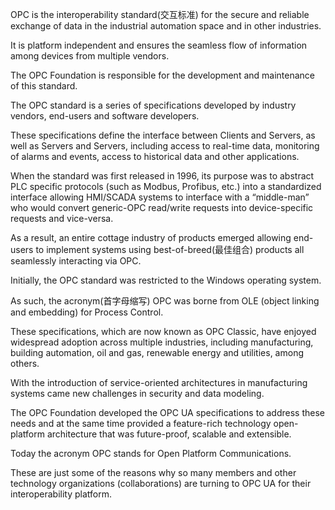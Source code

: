 OPC is the interoperability standard(交互标准) for the secure and reliable exchange of data in the industrial automation space and in other industries. 

It is platform independent and ensures the seamless flow of information among devices from multiple vendors. 

The OPC Foundation is responsible for the development and maintenance of this standard.

The OPC standard is a series of specifications developed by industry vendors, end-users and software developers. 

These specifications define the interface between Clients and Servers, as well as Servers and Servers, including access to real-time data, monitoring of alarms and events, access to historical data and other applications.

When the standard was first released in 1996, its purpose was to abstract PLC specific protocols (such as Modbus, Profibus, etc.) into a standardized interface allowing HMI/SCADA systems to interface with a “middle-man” who would convert generic-OPC read/write requests into device-specific requests and vice-versa. 

As a result, an entire cottage industry of products emerged allowing end-users to implement systems using best-of-breed(最佳组合) products all seamlessly interacting via OPC.

Initially, the OPC standard was restricted to the Windows operating system. 

As such, the acronym(首字母缩写) OPC was borne from OLE (object linking and embedding) for Process Control. 

These specifications, which are now known as OPC Classic, have enjoyed widespread adoption across multiple industries, including manufacturing, building automation, oil and gas, renewable energy and utilities, among others.

With the introduction of service-oriented architectures in manufacturing systems came new challenges in security and data modeling. 

The OPC Foundation developed the OPC UA specifications to address these needs and at the same time provided a feature-rich technology open-platform architecture that was future-proof, scalable and extensible.

Today the acronym OPC stands for Open Platform Communications.

These are just some of the reasons why so many members and other technology organizations (collaborations) are turning to OPC UA for their interoperability platform.

